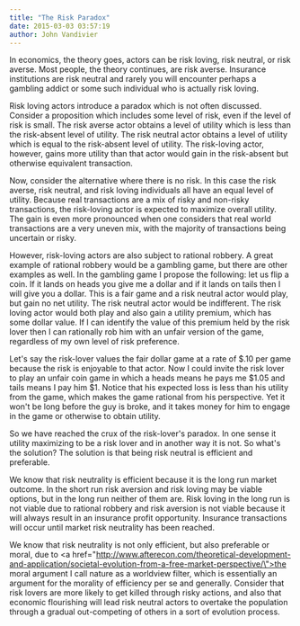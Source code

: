 ```yaml
---
title: "The Risk Paradox"
date: 2015-03-03 03:57:19
author: John Vandivier
---
```




In economics, the theory goes, actors can be risk loving, risk neutral, or risk averse. Most people, the theory continues, are risk averse. Insurance institutions are risk neutral and rarely you will encounter perhaps a gambling addict or some such individual who is actually risk loving.

Risk loving actors introduce a paradox which is not often discussed. Consider a proposition which includes some level of risk, even if the level of risk is small. The risk averse actor obtains a level of utility which is less than the risk-absent level of utility. The risk neutral actor obtains a level of utility which is equal to the risk-absent level of utility. The risk-loving actor, however, gains more utility than that actor would gain in the risk-absent but otherwise equivalent transaction.

Now, consider the alternative where there is no risk. In this case the risk averse, risk neutral, and risk loving individuals all have an equal level of utility. Because real transactions are a mix of risky and non-risky transactions, the risk-loving actor is expected to maximize overall utility. The gain is even more pronounced when one considers that real world transactions are a very uneven mix, with the majority of transactions being uncertain or risky.

However, risk-loving actors are also subject to rational robbery. A great example of rational robbery would be a gambling game, but there are other examples as well. In the gambling game I propose the following: let us flip a coin. If it lands on heads you give me a dollar and if it lands on tails then I will give you a dollar. This is a fair game and a risk neutral actor would play, but gain no net utility. The risk neutral actor would be indifferent. The risk loving actor would both play and also gain a utility premium, which has some dollar value. If I can identify the value of this premium held by the risk lover then I can rationally rob him with an unfair version of the game, regardless of my own level of risk preference.

Let's say the risk-lover values the fair dollar game at a rate of $.10 per game because the risk is enjoyable to that actor. Now I could invite the risk lover to play an unfair coin game in which a heads means he pays me $1.05 and tails means I pay him $1. Notice that his expected loss is less than his utility from the game, which makes the game rational from his perspective. Yet it won't be long before the guy is broke, and it takes money for him to engage in the game or otherwise to obtain utility.

So we have reached the crux of the risk-lover's paradox. In one sense it utility maximizing to be a risk lover and in another way it is not. So what's the solution? The solution is that being risk neutral is efficient and preferable.

We know that risk neutrality is efficient because it is the long run market outcome. In the short run risk aversion and risk loving may be viable options, but in the long run neither of them are. Risk loving in the long run is not viable due to rational robbery and risk aversion is not viable because it will always result in an insurance profit opportunity. Insurance transactions will occur until market risk neutrality has been reached.

We know that risk neutrality is not only efficient, but also preferable or moral, due to <a href=\"http://www.afterecon.com/theoretical-development-and-application/societal-evolution-from-a-free-market-perspective/\">the moral argument I call nature as a worldview filter</a>, which is essentially an argument for the morality of efficiency per se and generally. Consider that risk lovers are more likely to get killed through risky actions, and also that economic flourishing will lead risk neutral actors to overtake the population through a gradual out-competing of others in a sort of evolution process.
